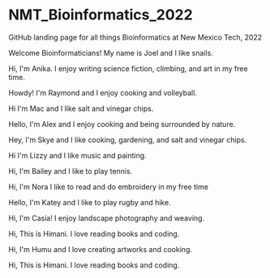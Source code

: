 # NMT_Bioinformatics_2022
GitHub landing page for all things Bioinformatics at New Mexico Tech, 2022


Welcome Bioinformaticians! My name is Joel and I like snails.

Hi, I'm Anika. I enjoy writing science fiction, climbing, and art in my free time. 

Howdy! I'm Raymond and I enjoy cooking and volleyball.

Hi I'm Mac and I like salt and vinegar chips.

Hello, I'm Alex and I enjoy cooking and being surrounded by nature.

Hey, I'm Skye and I like cooking, gardening, and salt and vinegar chips. 

Hi I'm Lizzy and I like music and painting.

Hi, I'm Bailey and I like to play tennis.

Hi, I'm Nora I like to read and do embroidery in my free time

Hello, I'm Katey and I like to play rugby and hike.

Hi, I'm Casia! I enjoy landscape photography and weaving.

Hi, This is Himani. I love reading books and coding.

Hi, I'm Humu and I love creating artworks and cooking. 

Hi, This is Himani. I love reading books and coding. 


